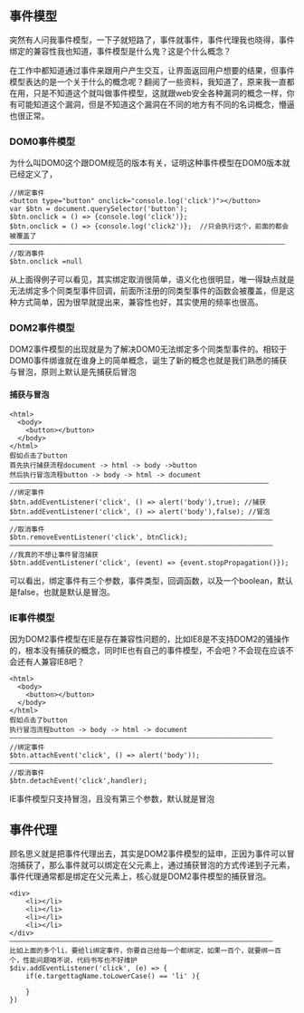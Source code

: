 ## 事件模型
突然有人问我事件模型，一下子就短路了，事件就事件，事件代理我也晓得，事件绑定的兼容性我也知道，事件模型是什么鬼？这是个什么概念？

在工作中都知道通过事件来跟用户产生交互，让界面返回用户想要的结果，但事件模型表达的是一个关于什么的概念呢？翻阅了一些资料，我知道了，原来我一直都在用，只是不知道这个就叫做事件模型，这就跟web安全各种漏洞的概念一样，你有可能知道这个漏洞，但是不知道这个漏洞在不同的地方有不同的名词概念，懵逼也很正常。


### DOM0事件模型
为什么叫DOM0这个跟DOM规范的版本有关，证明这种事件模型在DOM0版本就已经定义了，
```
//绑定事件
<button type="button" onclick="console.log('click')"></button>
var $btn = document.querySelector('button');
$btn.onclick = () => {console.log('click')};
$btn.onclick = () => {console.log('click2')};  //只会执行这个，前面的都会被覆盖了
————————————————————————————————————————————————————————————————————
//取消事件
$btn.onclick =null

```
从上面得例子可以看见，其实绑定取消很简单，语义化也很明显，唯一得缺点就是无法绑定多个同类型事件回调，前面所注册的同类型事件的函数会被覆盖，但是这种方式简单，因为很早就提出来，兼容性也好，其实使用的频率也很高。
### DOM2事件模型
DOM2事件模型的出现就是为了解决DOM0无法绑定多个同类型事件的。相较于DOM0事件绑谁就在谁身上的简单概念，诞生了新的概念也就是我们熟悉的捕获与冒泡，原则上默认是先捕获后冒泡
#### 捕获与冒泡
```
<html>
  <body>
    <button></button>
  </body>
</html>
假如点击了button
首先执行捕获流程document -> html -> body ->button
然后执行冒泡流程button -> body -> html -> document
————————————————————————————————————————————————————————————————
//绑定事件
$btn.addEventListener('click', () => alert('body'),true); //捕获
$btn.addEventListener('click', () => alert('body'),false); //冒泡
—————————————————————————————————————————————————————————————————
//取消事件
$btn.removeEventListener('click', btnClick); 
—————————————————————————————————————————————————————————————————
//我真的不想让事件冒泡捕获
$btn.addEventListener('click', (event) => {event.stopPropagation()});
```
可以看出，绑定事件有三个参数，事件类型，回调函数，以及一个boolean，默认是false，也就是默认是冒泡。

### IE事件模型
因为DOM2事件模型在IE是存在兼容性问题的，比如IE8是不支持DOM2的骚操作的，根本没有捕获的概念，同时IE也有自己的事件模型，不会吧？不会现在应该不会还有人兼容IE8吧？
```
<html>
  <body>
    <button></button>
  </body>
</html>
假如点击了button
执行冒泡流程button -> body -> html -> document
—————————————————————————————————————————————————————————————————
//绑定事件
$btn.attachEvent('click', () => alert('body')); 
—————————————————————————————————————————————————————————————————
//取消事件
$btn.detachEvent('click',handler);
```
IE事件模型只支持冒泡，且没有第三个参数，默认就是冒泡

## 事件代理
顾名思义就是把事件代理出去，其实是DOM2事件模型的延申，正因为事件可以冒泡捕获了，那么事件就可以绑定在父元素上，通过捕获冒泡的方式传递到子元素，事件代理通常都是绑定在父元素上，核心就是DOM2事件模型的捕获冒泡。

```
<div>
    <li></li>
    <li></li>
    <li></li>
    <li></li>
</div>
—————————————————————————————————————————————————————————————————
比如上面的多个li，要给li绑定事件，你要自己给每一个都绑定，如果一百个，就要绑一百个，性能问题咱不说，代码书写也不好维护
$div.addEventListener('click', (e) => {
    if(e.targettagName.toLowerCase() == 'li' ){
    
    }
})

```

